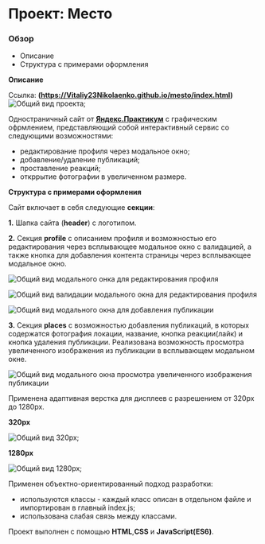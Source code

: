 # Проект: Место

### Обзор
* Описание
* Структура с примерами оформления

**Описание**

Ссылка: **(https://Vitaliy23Nikolaenko.github.io/mesto/index.html)**
![Общий вид проекта](./src/images/README.md/page.PNG);

Одностраничный сайт от [**Яндекс.Практикум**](https://practicum.yandex.ru/) с графическим офрмлением, представляющий собой интерактивный сервис со следующими возможностями:
  * редактирование профиля через модальное окно;
  * добавление/удаление публикаций;
  * проставление реакций;
  * откррытие фотографии в увеличенном размере.

**Структура с примерами оформления**

Сайт включает в себя следующие **секции**:

**1.** Шапка сайта (**header**) с логотипом.

**2.** Секция **profile** с описанием профиля и возможностью его редактирования через всплывающее модальное окно c валидацией, а также кнопка для добавления контента страницы через всплывающее модальное окно.

![Общий вид модального онка для редактирования профиля](./src/images/README.md/profile-edit.PNG)

![Общий вид валидации модального окна для редактирования профиля](./src/images/README.md/profile-edit-validation.PNG)

![Общий вид модального окна для добавления публикации](./src/images/README.md/add-place.PNG)

**3.** Секция **places** с возможностью добавления публикаций, в которых содержатся фотография локации, название, кнопка реакции(лайк) и кнопка удаления публикации. Реализована возможность просмотра увеличенного изображения из публикации в всплывающем модальном окне.

![Общий вид модального окна просмотра увеличенного изображения публикации](./src/images/README.md/popup-image.PNG)

Применена адаптивная верстка для дисплеев с разрешением от 320px до 1280px.

**320px**

![Общий вид 320px](./src/images/README.md/320px.PNG);

**1280px**

![Общий вид 1280px](./src/images/README.md/1280px.PNG);

Применен объектно-ориентированный подход разработки:
* используются классы - каждый класс описан в отдельном файле и импортирован в главный index.js;
* использована слабая связь между классами.

Проект выполнен с помощью **HTML**,**СSS** и **JavaScript(ES6)**.

